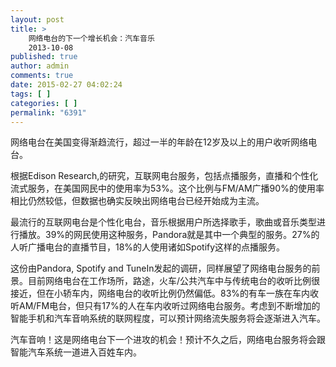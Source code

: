 ```yaml
---
layout: post
title: >
    网络电台的下一个增长机会：汽车音乐
    2013-10-08
published: true
author: admin
comments: true
date: 2015-02-27 04:02:24
tags: [ ]
categories: [ ]
permalink: "6391"
---
```

网络电台在美国变得渐趋流行，超过一半的年龄在12岁及以上的用户收听网络电台。

根据Edison Research,的研究，互联网电台服务，包括点播服务，直播和个性化流式服务，在美国网民中的使用率为53%。这个比例与FM/AM广播90%的使用率相比仍然较低，但数据也确实反映出网络电台已经开始成为主流。



最流行的互联网电台是个性化电台，音乐根据用户所选择歌手，歌曲或音乐类型进行播放。39%的网民使用这种服务，Pandora就是其中一个典型的服务。27%的人听广播电台的直播节目，18%的人使用诸如Spotify这样的点播服务。

这份由Pandora, Spotify and TuneIn发起的调研，同样展望了网络电台服务的前景。目前网络电台在工作场所，路途，火车/公共汽车中与传统电台的收听比例很接近，但在小轿车内，网络电台的收听比例仍然偏低。83%的有车一族在车内收听AM/FM电台，但只有17%的人在车内收听过网络电台服务。考虑到不断增加的智能手机和汽车音响系统的联网程度，可以预计网络流失服务将会逐渐进入汽车。

汽车音响！这是网络电台下一个进攻的机会！预计不久之后，网络电台服务将会跟智能汽车系统一道进入百姓车内。
